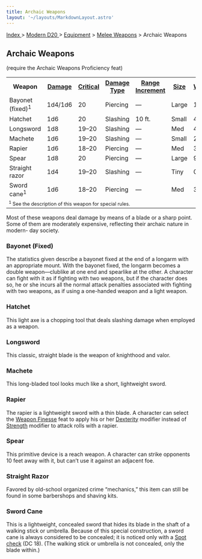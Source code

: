 ```yaml
---
title: Archaic Weapons
layout: '~/layouts/MarkdownLayout.astro'
---
```


[ Index ](/) > [ Modern D20 ](/modern.d20.srd) > [Equipment](/modern.d20.srd/equipment) > [Melee Weapons](/modern.d20.srd/equipment/weapons.melee) > Archaic Weapons

## Archaic Weapons

(require the Archaic Weapons Proficiency feat)


<table> <tr><th> Weapon</th><th> <a href="/modern.d20.srd/equipment/weapons.melee">Damage</a></th><th> <a href="/modern.d20.srd/equipment/weapons.melee">Critical</a></th><th> <a href="/modern.d20.srd/equipment/weapons.melee">Damage Type</a></th><th> <a href="/modern.d20.srd/equipment/weapons.melee">Range Increment</a></th><th> <a href="/modern.d20.srd/equipment/weapons.melee">Size</a></th><th> <a href="/modern.d20.srd/equipment/weapons.melee">Weight</a></th><th> <a href="/modern.d20.srd/equipment/weapons.melee">Purchase DC</a></th><th> <a href="/modern.d20.srd/equipment/weapons.melee">Restriction </a></th> </tr> <tr><td> Bayonet (fixed)<sup>1</sup></td><td> 1d4/1d6</td><td> 20</td><td> Piercing</td><td> —</td><td> Large</td><td> 1 lb.</td><td> 7</td><td> — </td></tr> <tr><td> Hatchet</td><td> 1d6</td><td> 20</td><td> Slashing</td><td> 10 ft.</td><td> Small</td><td> 4 lb.</td><td> 4</td><td> — </td></tr> <tr><td> Longsword</td><td> 1d8</td><td> 19–20</td><td> Slashing</td><td> —</td><td> Med</td><td> 4 lb.</td><td> 11</td><td> — </td></tr> <tr><td> Machete</td><td> 1d6</td><td> 19–20</td><td> Slashing</td><td> —</td><td> Small</td><td> 2 lb.</td><td> 5</td><td> — </td></tr> <tr><td> Rapier</td><td> 1d6</td><td> 18–20</td><td> Piercing</td><td> —</td><td> Med</td><td> 3 lb.</td><td> 10</td><td> — </td></tr> <tr><td> Spear</td><td> 1d8</td><td> 20</td><td> Piercing</td><td> —</td><td> Large</td><td> 9 lb.</td><td> 6</td><td> — </td></tr> <tr><td> Straight razor</td><td> 1d4</td><td> 19–20</td><td> Slashing</td><td> —</td><td> Tiny</td><td> 0.5 lb.</td><td> 4</td><td> — </td></tr> <tr><td> Sword cane<sup>1</sup></td><td> 1d6</td><td> 18–20</td><td> Piercing</td><td> —</td><td> Med</td><td> 3 lb.</td><td> 9</td><td> — </td></tr> <tr><td colspan="9" style="text-align: left; font-size: .8em;"> <sup>1</sup> See the description of this weapon for special rules. </td></tr> </table>



Most of these weapons deal damage by means of a blade or a sharp point. Some
of them are moderately expensive, reflecting their archaic nature in modern-
day society.

### Bayonet (Fixed)

The statistics given describe a bayonet fixed at the end of a longarm with an
appropriate mount. With the bayonet fixed, the longarm becomes a double
weapon—clublike at one end and spearlike at the other. A character can fight
with it as if fighting with two weapons, but if the character does so, he or
she incurs all the normal attack penalties associated with fighting with two
weapons, as if using a one-handed weapon and a light weapon.

### Hatchet

This light axe is a chopping tool that deals slashing damage when employed as
a weapon.

### Longsword

This classic, straight blade is the weapon of knighthood and valor.

### Machete

This long-bladed tool looks much like a short, lightweight sword.

### Rapier

The rapier is a lightweight sword with a thin blade. A character can select
the [Weapon Finesse](/modern.d20.srd/feats/weapon.finesse) feat to apply his
or her [Dexterity](/modern.d20.srd/basics/ability.scores) modifier instead of
[Strength](/modern.d20.srd/basics/ability.scores) modifier to attack rolls
with a rapier.

### Spear

This primitive device is a reach weapon. A character can strike opponents 10
feet away with it, but can’t use it against an adjacent foe.

### Straight Razor

Favored by old-school organized crime “mechanics,” this item can still be
found in some barbershops and shaving kits.

### Sword Cane

This is a lightweight, concealed sword that hides its blade in the shaft of a
walking stick or umbrella. Because of this special construction, a sword cane
is always considered to be concealed; it is noticed only with a
[Spot](/modern.d20.srd/skills/spot)
[check](/modern.d20.srd/skills/skill.basics) (DC 18). (The walking
stick or umbrella is not concealed, only the blade within.)

